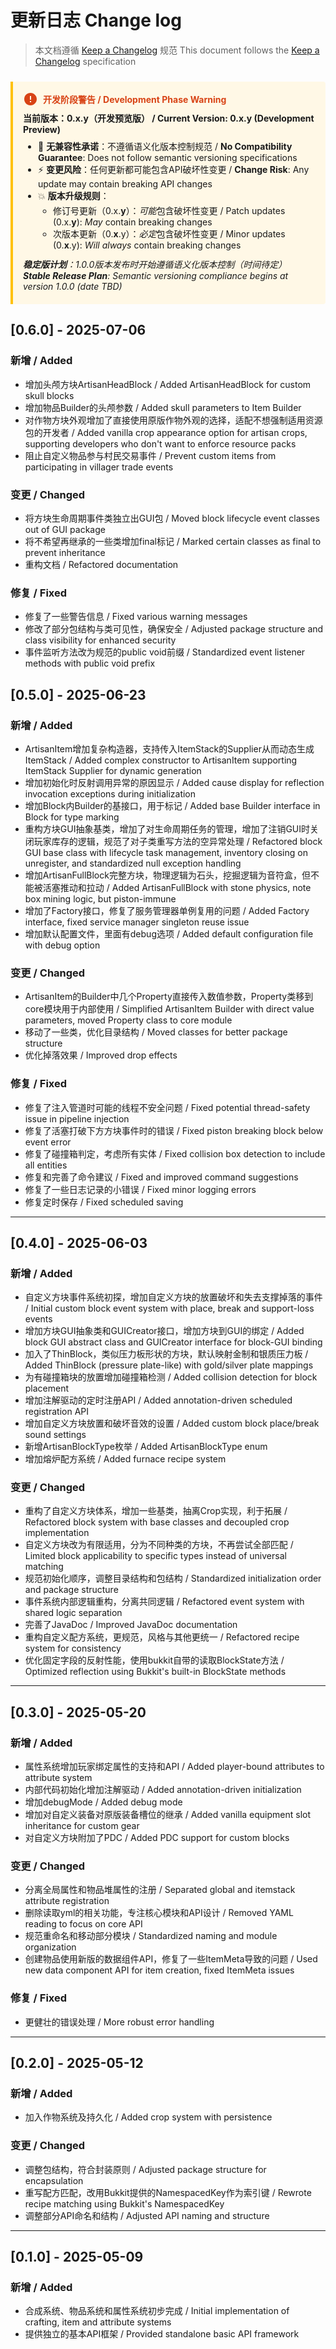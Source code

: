 # 更新日志 Change log

> 本文档遵循 [Keep a Changelog](https://keepachangelog.com/) 规范
> This document follows the [Keep a Changelog](https://keepachangelog.com/) specification

<div class="warning" style="
    background: #fff8e6;
    border-left: 4px solid #ffc107;
    padding: 1rem;
    margin: 1.5rem 0;
    border-radius: 0 4px 4px 0;
">
  <div style="
      display: flex;
      align-items: center;
      margin-bottom: 0.5rem;
      color: #d84315;
      font-weight: bold;
  ">
    <svg width="24" height="24" viewBox="0 0 24 24" fill="none" style="margin-right: 8px">
      <path d="M12 2C6.48 2 2 6.48 2 12C2 17.52 6.48 22 12 22C17.52 22 22 17.52 22 12C22 6.48 17.52 2 12 2ZM13 17H11V15H13V17ZM13 13H11V7H13V13Z" fill="currentColor"/>
    </svg>
    <span>开发阶段警告 / Development Phase Warning</span>
  </div>

  <p style="margin: 0.5rem 0">
    <strong>当前版本：0.x.y（开发预览版） / Current Version: 0.x.y (Development Preview)</strong>
  </p>

  <ul style="
      margin: 0.5rem 0;
      padding-left: 1.5rem;
  ">
    <li>🚨 <strong>无兼容性承诺</strong>：不遵循语义化版本控制规范 / <strong>No Compatibility Guarantee</strong>: Does not follow semantic versioning specifications</li>
    <li>⚡ <strong>变更风险</strong>：任何更新都可能包含API破坏性变更 / <strong>Change Risk</strong>: Any update may contain breaking API changes</li>
    <li>💥 <strong>版本升级规则</strong>：
      <ul style="padding-left: 1.5rem; margin: 0.25rem 0">
        <li>修订号更新（0.x.<strong>y</strong>）：<em>可能</em>包含破坏性变更 / Patch updates (0.x.<strong>y</strong>): <em>May</em> contain breaking changes</li>
        <li>次版本更新（0.<strong>x</strong>.y）：<em>必定</em>包含破坏性变更 / Minor updates (0.<strong>x</strong>.y): <em>Will always</em> contain breaking changes</li>
      </ul>
    </li>
  </ul>

  <p style="
      margin: 0.75rem 0 0.25rem;
      font-style: italic;
  ">
    <strong>稳定版计划</strong>：1.0.0版本发布时开始遵循语义化版本控制（时间待定）<br>
    <strong>Stable Release Plan</strong>: Semantic versioning compliance begins at version 1.0.0 (date TBD)
  </p>
</div>

## [0.6.0] - 2025-07-06
### 新增 / Added
- 增加头颅方块ArtisanHeadBlock / Added ArtisanHeadBlock for custom skull blocks
- 增加物品Builder的头颅参数 / Added skull parameters to Item Builder
- 对作物方块外观增加了直接使用原版作物外观的选择，适配不想强制适用资源包的开发者 / Added vanilla crop appearance option for artisan crops, supporting developers who don't want to enforce resource packs
- 阻止自定义物品参与村民交易事件 / Prevent custom items from participating in villager trade events

### 变更 / Changed
- 将方块生命周期事件类独立出GUI包 / Moved block lifecycle event classes out of GUI package
- 将不希望再继承的一些类增加final标记 / Marked certain classes as final to prevent inheritance
- 重构文档 / Refactored documentation

### 修复 / Fixed
- 修复了一些警告信息 / Fixed various warning messages
- 修改了部分包结构与类可见性，确保安全 / Adjusted package structure and class visibility for enhanced security
- 事件监听方法改为规范的public void前缀 / Standardized event listener methods with public void prefix

## [0.5.0] - 2025-06-23
### 新增 / Added
- ArtisanItem增加复杂构造器，支持传入ItemStack的Supplier从而动态生成ItemStack / Added complex constructor to ArtisanItem supporting ItemStack Supplier for dynamic generation
- 增加初始化时反射调用异常的原因显示 / Added cause display for reflection invocation exceptions during initialization
- 增加Block内Builder的基接口，用于标记 / Added base Builder interface in Block for type marking
- 重构方块GUI抽象基类，增加了对生命周期任务的管理，增加了注销GUI时关闭玩家库存的逻辑，规范了对子类重写方法的空异常处理 / Refactored block GUI base class with lifecycle task management, inventory closing on unregister, and standardized null exception handling
- 增加ArtisanFullBlock完整方块，物理逻辑为石头，挖掘逻辑为音符盒，但不能被活塞推动和拉动 / Added ArtisanFullBlock with stone physics, note box mining logic, but piston-immune
- 增加了Factory接口，修复了服务管理器单例复用的问题 / Added Factory interface, fixed service manager singleton reuse issue
- 增加默认配置文件，里面有debug选项 / Added default configuration file with debug option

### 变更 / Changed
- ArtisanItem的Builder中几个Property直接传入数值参数，Property类移到core模块用于内部使用 / Simplified ArtisanItem Builder with direct value parameters, moved Property class to core module
- 移动了一些类，优化目录结构 / Moved classes for better package structure
- 优化掉落效果 / Improved drop effects

### 修复 / Fixed
- 修复了注入管道时可能的线程不安全问题 / Fixed potential thread-safety issue in pipeline injection
- 修复了活塞打破下方方块事件时的错误 / Fixed piston breaking block below event error
- 修复了碰撞箱判定，考虑所有实体 / Fixed collision box detection to include all entities
- 修复和完善了命令建议 / Fixed and improved command suggestions
- 修复了一些日志记录的小错误 / Fixed minor logging errors
- 修复定时保存 / Fixed scheduled saving

---

## [0.4.0] - 2025-06-03
### 新增 / Added
- 自定义方块事件系统初探，增加自定义方块的放置破坏和失去支撑掉落的事件 / Initial custom block event system with place, break and support-loss events
- 增加方块GUI抽象类和GUICreator接口，增加方块到GUI的绑定 / Added block GUI abstract class and GUICreator interface for block-GUI binding
- 加入了ThinBlock，类似压力板形状的方块，默认映射金制和银质压力板 / Added ThinBlock (pressure plate-like) with gold/silver plate mappings
- 为有碰撞箱块的放置增加碰撞箱检测 / Added collision detection for block placement
- 增加注解驱动的定时注册API / Added annotation-driven scheduled registration API
- 增加自定义方块放置和破坏音效的设置 / Added custom block place/break sound settings
- 新增ArtisanBlockType枚举 / Added ArtisanBlockType enum
- 增加熔炉配方系统 / Added furnace recipe system

### 变更 / Changed
- 重构了自定义方块体系，增加一些基类，抽离Crop实现，利于拓展 / Refactored block system with base classes and decoupled crop implementation
- 自定义方块改为有限适用，分为不同种类的方块，不再尝试全部匹配 / Limited block applicability to specific types instead of universal matching
- 规范初始化顺序，调整目录结构和包结构 / Standardized initialization order and package structure
- 事件系统内部逻辑重构，分离共同逻辑 / Refactored event system with shared logic separation
- 完善了JavaDoc / Improved JavaDoc documentation
- 重构自定义配方系统，更规范，风格与其他更统一 / Refactored recipe system for consistency
- 优化固定字段的反射性能，使用bukkit自带的读取BlockState方法 / Optimized reflection using Bukkit's built-in BlockState methods

---

## [0.3.0] - 2025-05-20
### 新增 / Added
- 属性系统增加玩家绑定属性的支持和API / Added player-bound attributes to attribute system
- 内部代码初始化增加注解驱动 / Added annotation-driven initialization
- 增加debugMode / Added debug mode
- 增加对自定义装备对原版装备槽位的继承 / Added vanilla equipment slot inheritance for custom gear
- 对自定义方块附加了PDC / Added PDC support for custom blocks

### 变更 / Changed
- 分离全局属性和物品堆属性的注册 / Separated global and itemstack attribute registration
- 删除读取yml的相关功能，专注核心模块和API设计 / Removed YAML reading to focus on core API
- 规范重命名和移动部分模块 / Standardized naming and module organization
- 创建物品使用新版的数据组件API，修复了一些ItemMeta导致的问题 / Used new data component API for item creation, fixed ItemMeta issues

### 修复 / Fixed
- 更健壮的错误处理 / More robust error handling

---

## [0.2.0] - 2025-05-12
### 新增 / Added
- 加入作物系统及持久化 / Added crop system with persistence

### 变更 / Changed
- 调整包结构，符合封装原则 / Adjusted package structure for encapsulation
- 重写配方匹配，改用Bukkit提供的NamespacedKey作为索引键 / Rewrote recipe matching using Bukkit's NamespacedKey
- 调整部分API命名和结构 / Adjusted API naming and structure

---

## [0.1.0] - 2025-05-09
### 新增 / Added
- 合成系统、物品系统和属性系统初步完成 / Initial implementation of crafting, item and attribute systems
- 提供独立的基本API框架 / Provided standalone basic API framework